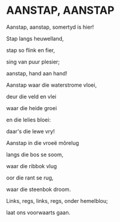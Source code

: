 # AANSTAP, AANSTAP

Aanstap, aanstap, somertyd is hier!

Stap langs heuwelland,

stap so flink en fier,

sing van puur plesier;

aanstap, hand aan hand!


Aanstap waar die waterstrome vloei,

deur die veld en vlei

waar die heide groei

en die lelies bloei:

daar's die lewe vry!


Aanstap in die vroeë môrelug

langs die bos se soom,

waar die ribbok vlug

oor die rant se rug,

waar die steenbok droom.


Links, regs, links, regs, onder hemelblou;

laat ons voorwaarts gaan.


